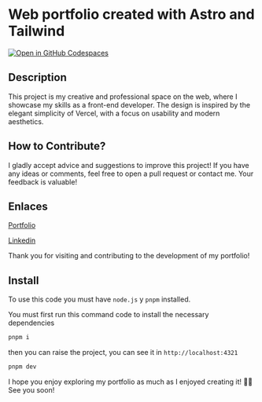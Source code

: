 # Web portfolio created with Astro and Tailwind

[![Open in GitHub Codespaces](https://www.victorbarilin.com/open-graph.png)](https://www.victorbarilin.com)

## Description

This project is my creative and professional space on the web, where I showcase my skills as a front-end developer. The design is inspired by the elegant simplicity of Vercel, with a focus on usability and modern aesthetics.

## How to Contribute?

I gladly accept advice and suggestions to improve this project! If you have any ideas or comments, feel free to open a pull request or contact me. Your feedback is valuable!

## Enlaces
[Portfolio](https://www.victorbarilin.com)

[Linkedin](https://www.linkedin.com/in/andres-barilin-1b8a0a1b4/)

Thank you for visiting and contributing to the development of my portfolio!


## Install

To use this code you must have `node.js` y `pnpm` installed.

You must first run this command code to install the necessary dependencies
```sh
pnpm i
```

then you can raise the project, you can see it in `http://localhost:4321`

```sh
pnpm dev
```

I hope you enjoy exploring my portfolio as much as I enjoyed creating it! 🚀✨ See you soon!